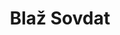 ---
SICRIS: 15295
draft: false
fixName: blaž_sovdat
lab: Laboratorij za algoritmiko
labPos: Član laboratorija
location: null
mailInfo: blaz.sovdat@fri.uni-lj.si
officeHours: null
profName: asist. Blaž Sovdat
profTitle: Zunanji sodelavec
telephoneInfo: null
title: Blaž Sovdat
---